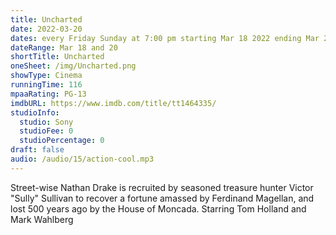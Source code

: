 ```yaml
---
title: Uncharted
date: 2022-03-20
dates: every Friday Sunday at 7:00 pm starting Mar 18 2022 ending Mar 20 2022
dateRange: Mar 18 and 20
shortTitle: Uncharted
oneSheet: /img/Uncharted.png
showType: Cinema
runningTime: 116
mpaaRating: PG-13
imdbURL: https://www.imdb.com/title/tt1464335/
studioInfo:
  studio: Sony
  studioFee: 0
  studioPercentage: 0
draft: false
audio: /audio/15/action-cool.mp3
---
```

Street-wise Nathan Drake is recruited by seasoned treasure hunter Victor "Sully" Sullivan to recover a fortune amassed by Ferdinand Magellan, and lost 500 years ago by the House of Moncada. Starring Tom Holland and Mark Wahlberg

